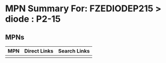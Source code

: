 



# MPN Summary For: FZEDIODEP215 > diode : P2-15

## MPNs
  

|MPN|Direct Links|Search Links|
| :--- | :--- | :--- |
||||
